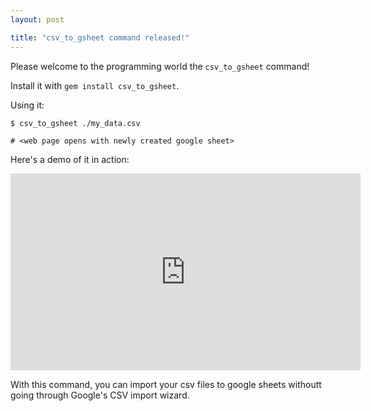 ```yaml
---
layout: post

title: "csv_to_gsheet command released!"
---
```


Please welcome to the programming world the `csv_to_gsheet` command!

Install it with `gem install csv_to_gsheet`.

Using it:

```
$ csv_to_gsheet ./my_data.csv

# <web page opens with newly created google sheet>
```

Here's a demo of it in action:

<iframe width="560" height="315" src="https://www.youtube-nocookie.com/embed/vvOoG__E1gk" frameborder="0" allow="accelerometer; autoplay; encrypted-media; gyroscope; picture-in-picture" allowfullscreen></iframe>

With this command, you can import your csv files to google sheets withoutt going through Google's CSV import wizard.
